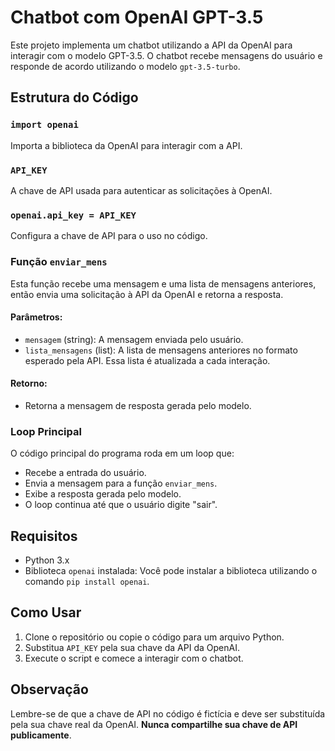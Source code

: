 # Chatbot com OpenAI GPT-3.5

Este projeto implementa um chatbot utilizando a API da OpenAI para interagir com o modelo GPT-3.5. O chatbot recebe mensagens do usuário e responde de acordo utilizando o modelo `gpt-3.5-turbo`.

## Estrutura do Código

### `import openai`
Importa a biblioteca da OpenAI para interagir com a API.

### `API_KEY`
A chave de API usada para autenticar as solicitações à OpenAI.

### `openai.api_key = API_KEY`
Configura a chave de API para o uso no código.

### Função `enviar_mens`
Esta função recebe uma mensagem e uma lista de mensagens anteriores, então envia uma solicitação à API da OpenAI e retorna a resposta.

#### Parâmetros:
- `mensagem` (string): A mensagem enviada pelo usuário.
- `lista_mensagens` (list): A lista de mensagens anteriores no formato esperado pela API. Essa lista é atualizada a cada interação.

#### Retorno:
- Retorna a mensagem de resposta gerada pelo modelo.

### Loop Principal
O código principal do programa roda em um loop que:
- Recebe a entrada do usuário.
- Envia a mensagem para a função `enviar_mens`.
- Exibe a resposta gerada pelo modelo.
- O loop continua até que o usuário digite "sair".

## Requisitos

- Python 3.x
- Biblioteca `openai` instalada: Você pode instalar a biblioteca utilizando o comando `pip install openai`.

## Como Usar

1. Clone o repositório ou copie o código para um arquivo Python.
2. Substitua `API_KEY` pela sua chave da API da OpenAI.
3. Execute o script e comece a interagir com o chatbot.

## Observação

Lembre-se de que a chave de API no código é fictícia e deve ser substituída pela sua chave real da OpenAI. **Nunca compartilhe sua chave de API publicamente**.
